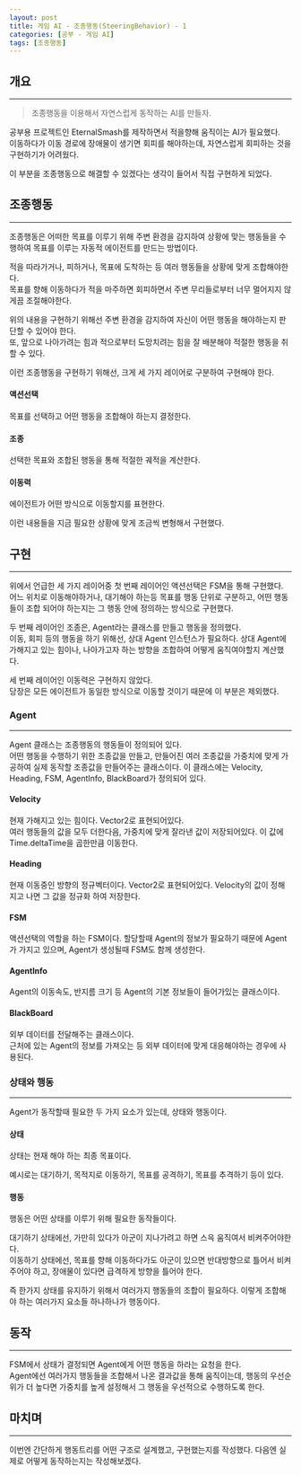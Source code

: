 ```yaml
---
layout: post
title: 게임 AI - 조종행동(SteeringBehavior) - 1
categories: [공부 - 게임 AI]
tags: [조종행동]
---
```


## 개요
***
> 조종행동을 이용해서 자연스럽게 동작하는 AI를 만들자.

공부용 프로젝트인 EternalSmash를 제작하면서 적을향해 움직이는 AI가 필요했다.  
이동하다가 이동 경로에 장애물이 생기면 회피를 해야하는데, 자연스럽게 회피하는 것을 구현하기가 어려웠다.

이 부분을 조종행동으로 해결할 수 있겠다는 생각이 들어서 직접 구현하게 되었다.

## 조종행동
***
조종행동은 어떠한 목표를 이루기 위해 주변 환경을 감지하여 상황에 맞는 행동들을 수행하여 목표를 이루는 자동적 에이전트를 만드는 방법이다.

적을 따라가거나, 피하거나, 목표에 도착하는 등 여러 행동들을 상황에 맞게 조합해야한다.  
목표를 향해 이동하다가 적을 마주하면 회피하면서 주변 무리들로부터 너무 멀어지지 않게끔 조절해야한다.

위의 내용을 구현하기 위해선 주변 환경을 감지하여 자신이 어떤 행동을 해야하는지 판단할 수 있어야 한다.  
또, 앞으로 나아가려는 힘과 적으로부터 도망치려는 힘을 잘 배분해야 적절한 행동을 취할 수 있다.

이런 조종행동을 구현하기 위해선, 크게 세 가지 레이어로 구분하여 구현해야 한다.

#### 액션선택
목표를 선택하고 어떤 행동을 조합해야 하는지 결정한다.

#### 조종
선택한 목표와 조합된 행동을 통해 적절한 궤적을 계산한다.

#### 이동력
에이전트가 어떤 방식으로 이동할지를 표현한다.

이런 내용들을 지금 필요한 상황에 맞게 조금씩 변형해서 구현했다.

## 구현
***

위에서 언급한 세 가지 레이어중 첫 번째 레이어인 액션선택은 FSM을 통해 구현했다.  
어느 위치로 이동해야하거나, 대기해야 하는등 목표를 행동 단위로 구분하고, 어떤 행동들이 조합 되어야 하는지는 그 행동 안에 정의하는 방식으로 구현했다.

두 번째 레이어인 조종은, Agent라는 클래스를 만들고 행동을 정의했다.  
이동, 회피 등의 행동을 하기 위해선, 상대 Agent 인스턴스가 필요하다. 상대 Agent에 가해지고 있는 힘이나, 나아가고자 하는 방향을 조합하여 어떻게 움직여야할지 계산했다.

세 번째 레이어인 이동력은 구현하지 않았다.  
당장은 모든 에이전트가 동일한 방식으로 이동할 것이기 때문에 이 부분은 제외했다.

### Agent
***

Agent 클래스는 조종행동의 행동들이 정의되어 있다.  
어떤 행동을 수행하기 위한 조종값을 만들고, 만들어진 여러 조종값을 가중치에 맞게 가공하여 실제 동작할 조종값을 만들어주는 클래스이다.
이 클래스에는 Velocity, Heading, FSM, AgentInfo, BlackBoard가 정의되어 있다.

#### Velocity
현재 가해지고 있는 힘이다. Vector2로 표현되어있다.  
여러 행동들의 값을 모두 더한다음, 가중치에 맞게 잘라낸 값이 저장되어있다. 이 값에 Time.deltaTime을 곱한만큼 이동한다.

#### Heading
현재 이동중인 방향의 정규벡터이다. Vector2로 표현되어있다.
Velocity의 값이 정해지고 나면 그 값을 정규화 하여 저장한다.

#### FSM
액션선택의 역할을 하는 FSM이다. 할당할때 Agent의 정보가 필요하기 때문에 Agent가 가지고 있으며, Agent가 생성될때 FSM도 함께 생성한다.

#### AgentInfo
Agent의 이동속도, 반지름 크기 등 Agent의 기본 정보들이 들어가있는 클래스이다.

#### BlackBoard
외부 데이터를 전달해주는 클래스이다.  
근처에 있는 Agent의 정보를 가져오는 등 외부 데이터에 맞게 대응해야하는 경우에 사용된다.

### 상태와 행동
***

Agent가 동작할때 필요한 두 가지 요소가 있는데, 상태와 행동이다.

#### 상태
상태는 현재 해야 하는 최종 목표이다.

예시로는 대기하기, 목적지로 이동하기, 목표를 공격하기, 목표를 추격하기 등이 있다.

#### 행동
행동은 어떤 상태를 이루기 위해 필요한 동작들이다.

대기하기 상태에선, 가만히 있다가 아군이 지나가려고 하면 스윽 움직여서 비켜주어야한다.  
이동하기 상태에선, 목표를 향해 이동하다가도 아군이 있으면 반대방향으로 틀어서 비켜주어야 하고, 장애물이 있다면 급격하게 방향을 틀어야 한다.

즉 한가지 상태를 유지하기 위해서 여러가지 행동들의 조합이 필요하다. 이렇게 조합해야 하는 여러가지 요소들 하나하나가 행동이다.

## 동작
***

FSM에서 상태가 결정되면 Agent에게 어떤 행동을 하라는 요청을 한다.  
Agent에선 여러가지 행동들을 조합해서 나온 결과값을 통해 움직이는데, 행동의 우선순위가 더 높다면 가중치를 높게 설정해서 그 행동을 우선적으로 수행하도록 한다.

## 마치며
***

이번엔 간단하게 행동트리를 어떤 구조로 설계했고, 구현했는지를 작성했다. 다음엔 실제로 어떻게 동작하는지는 작성해보겠다.